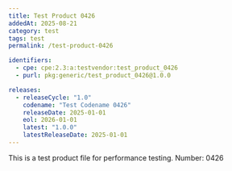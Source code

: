 ```yaml
---
title: Test Product 0426
addedAt: 2025-08-21
category: test
tags: test
permalink: /test-product-0426

identifiers:
  - cpe: cpe:2.3:a:testvendor:test_product_0426
  - purl: pkg:generic/test_product_0426@1.0.0

releases:
  - releaseCycle: "1.0"
    codename: "Test Codename 0426"
    releaseDate: 2025-01-01
    eol: 2026-01-01
    latest: "1.0.0"
    latestReleaseDate: 2025-01-01
---
```


This is a test product file for performance testing. Number: 0426
